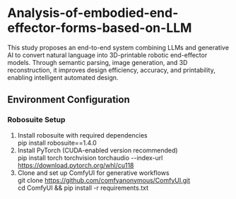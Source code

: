 # Analysis-of-embodied-end-effector-forms-based-on-LLM
This study proposes an end-to-end system combining LLMs and generative AI to convert natural language into 3D-printable robotic end-effector models. Through semantic parsing, image generation, and 3D reconstruction, it improves design efficiency, accuracy, and printability, enabling intelligent automated design.

## Environment Configuration
### Robosuite Setup
1. Install robosuite with required dependencies  
pip install robosuite==1.4.0  
2. Install PyTorch (CUDA-enabled version recommended)  
pip install torch torchvision torchaudio --index-url https://download.pytorch.org/whl/cu118  
3. Clone and set up ComfyUI for generative workflows  
git clone https://github.com/comfyanonymous/ComfyUI.git  
cd ComfyUI && pip install -r requirements.txt  
